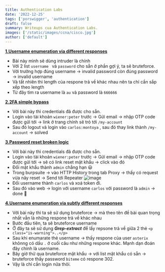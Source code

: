 ```yaml
---
title: Authentication Labs
date: '2022-12-25'
tags: ['porswigger', 'authentication']
draft: false
summary: Writeups cua Authentication Labs.
images: ['/static/images/ccna/cisco.jpg']
author: ['default']
---
```

**[1.Username enumeration via different responses](https://portswigger.net/web-security/authentication/password-based/lab-username-enumeration-via-different-responses)**

- Bài này mình sẽ dùng intruder là chính 
- Với 2 list ```username ``` và ```password``` cho sẵn ở phần gợi ý, ta sẽ bruteforce.
- Với trường hợp đúng username -> invalid password còn đúng password -> invalid username
- Và tất nhiên thì length của respone trả về khác nhau nên ta chỉ cần sắp xếp theo length
- Từ đây tìm ra username là ```au``` và password là ```666666```

**[2.2FA simple bypass](https://portswigger.net/web-security/authentication/multi-factor/lab-2fa-simple-bypass)**

- Với bài này thì credentials đã được cho sẵn.
- Login vào tài khoản ```wiener:peter``` trước -> Gửi email -> nhập OTP code được gửi tới -> link ở trang chính sẽ trỏ tới ```/my-account```
- Sau đó logout và login vào ```carlos:montoya``` , sau đó thay link thành ```/my-account``` -> solved

**[3.Password reset broken logic](https://portswigger.net/web-security/authentication/other-mechanisms/lab-password-reset-broken-logic)**

- Với bài này thì credentials đã được cho sẵn.
- Login vào tài khoản ```wiener:peter``` trước -> Gửi email -> nhập OTP code được gửi tới -> sẽ có link reset mật khẩu -> click vào đó
- Đổi mật khẩu thành ```admin``` chẳng hạn 😃 
- Trong burpsuite -> vào HTTP History trong tab Proxy -> thấy có request vừa nãy reset -> Send tới Repeater
![image](https://user-images.githubusercontent.com/61643034/209457422-ee927668-5e24-45d8-9792-b81671cd6f75.png)
- Đổi username thành ```carlos``` và xoá token đi.
- Sau đó vào web -> login với username ```carlos``` với password là ```admin``` -> done 🙂

**[4.Username enumeration via subtly different responses](https://portswigger.net/web-security/authentication/password-based/lab-username-enumeration-via-subtly-different-responses)**

- Với bài này thì ta sẽ sử dụng bruteforce -> mà theo tên đề bài quan trọng nhất vẫn là những respone trả về khác nhau
- Bước đầu tiên, ta sẽ bruteforce username
- Ở đây ta sẽ sử dụng ***Grep-extract*** để lấy repsone trả về giữa 2 thẻ ```<p class="is-warning">..</p>``` 
- Sau khi enumarate thẻ username -> thấy respone của user ```asterix``` khônng có dấu `.` ở cuối câu như những respone khác. Mạnh dạn đoán đây chính là username.
- Bây giờ thử qua bruteforce mật khẩu -> với list mật khẩu có sẵn -> bruteforce thấy password ```biteme``` có respone 302.
- Vậy là chỉ cần login nữa thôi.
